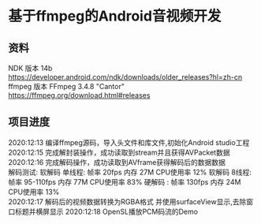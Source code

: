 基于ffmpeg的Android音视频开发
=============================

资料
----
NDK 版本 14b https://developer.android.com/ndk/downloads/older_releases?hl=zh-cn 
ffmpeg 版本 FFmpeg 3.4.8 "Cantor" https://ffmpeg.org/download.html#releases

项目进度
--------
2020:12:13 编译ffmpeg源码，导入头文件和库文件,初始化Android studio工程  
2020:12:15 完成解封装操作，成功读取到stream并且获得AVPacket数据  
2020:12:16 完成解码操作，成功读取到AVframe获得解码后的数据数据  
  解码测试: 
  软解码 单线程: 帧率 20fps      内存 27M    CPU使用率 12%
  软解码 8线程:  帧率 95-110fps  内存 77M    CPU使用率 83%
  硬解码 :       帧率 130fps     内存 24M    CPU使用率 13%  
2020:12:17 解码后的视频数据转换为RGBA格式 并使用surfaceView显示,去除窗口标题并横屏显示
2020:12:18 OpenSL播放PCM码流的Demo  




